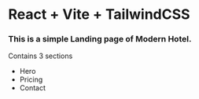 # React + Vite + TailwindCSS

### This is a simple Landing page of Modern Hotel.
Contains 3 sections
- Hero
- Pricing
- Contact
